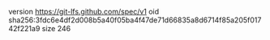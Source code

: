 version https://git-lfs.github.com/spec/v1
oid sha256:3fdc6e4df2d008b5a40f05ba4f47de71d66835a8d6714f85a205f01742f221a9
size 246
